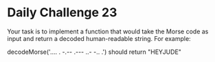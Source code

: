 # Daily Challenge 23

Your task is to implement a function that would take the Morse code as input and return a decoded human-readable string.
For example:

decodeMorse('.... . -.-- .--- ..- -.. .')
should return "HEYJUDE"
